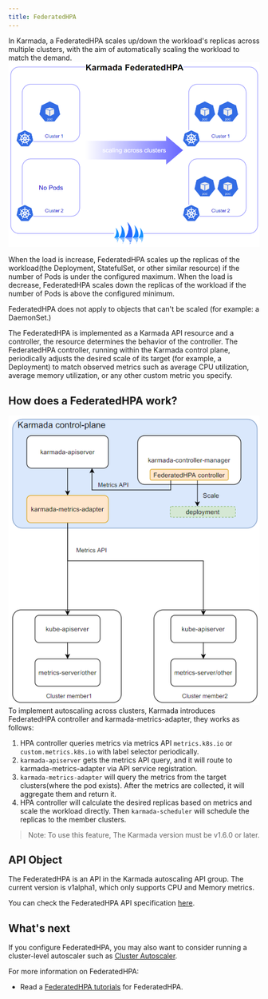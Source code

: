 ```yaml
---
title: FederatedHPA
---
```


In Karmada, a FederatedHPA scales up/down the workload's replicas across multiple clusters, with the aim of automatically scaling the workload to match the demand.
![img](../../resources/userguide/autoscaling/federatedhpa-overview.png)

When the load is increase, FederatedHPA scales up the replicas of the workload(the Deployment, StatefulSet, or other similar resource) if the number of Pods is under the configured maximum. When the load is decrease, FederatedHPA scales down the replicas of the workload if the number of Pods is above the configured minimum.

FederatedHPA does not apply to objects that can't be scaled (for example: a DaemonSet.)

The FederatedHPA is implemented as a Karmada API resource and a controller, the resource determines the behavior of the controller. The FederatedHPA controller, running within the Karmada control plane, periodically adjusts the desired scale of its target (for example, a Deployment) to match observed metrics such as average CPU utilization, average memory utilization, or any other custom metric you specify.


## How does a FederatedHPA work?

![federatedhpa-architecture](../../resources/userguide/autoscaling/federatedhpa-architecture.png)  
To implement autoscaling across clusters, Karmada introduces FederatedHPA controller and karmada-metrics-adapter, they works as follows:
1. HPA controller queries metrics via metrics API `metrics.k8s.io` or `custom.metrics.k8s.io` with label selector periodically.
1. `karmada-apiserver` gets the metrics API query, and it will route to karmada-metrics-adapter via API service registration.
1. `karmada-metrics-adapter` will query the metrics from the target clusters(where the pod exists). After the metrics are collected, it will aggregate them and return it.
1. HPA controller will calculate the desired replicas based on metrics and scale the workload directly. Then `karmada-scheduler` will schedule the replicas to the member clusters.

> Note: To use this feature, The Karmada version must be v1.6.0 or later.

## API Object

The FederatedHPA is an API in the Karmada autoscaling API group. The current version is v1alpha1, which only supports CPU and Memory metrics.  

You can check the FederatedHPA API specification [here](https://github.com/karmada-io/karmada/blob/76acb6d66f462e7e202c52cc4bb19a4798daf124/pkg/apis/autoscaling/v1alpha1/federatedhpa_types.go#L23).

## What's next

If you configure FederatedHPA, you may also want to consider running a cluster-level autoscaler such as [Cluster Autoscaler](https://github.com/kubernetes/autoscaler/tree/master/cluster-autoscaler).  

For more information on FederatedHPA:
* Read a [FederatedHPA tutorials](../../tutorials/autoscaling-with-federatedhpa.md) for FederatedHPA.
